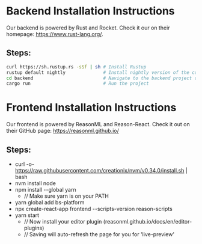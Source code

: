 # Backend Installation Instructions

Our backend is powered by Rust and Rocket. Check it our on their homepage: https://www.rust-lang.org/.

## Steps:
```sh
curl https://sh.rustup.rs -sSf | sh # Install Rustup
rustup default nightly              # Install nightly version of the compiler
cd backend                          # Navigate to the backend project directory
cargo run                           # Run the project
```

# Frontend Installation Instructions

Our frontend is powered by ReasonML and Reason-React. Check it out on their GitHub page: https://reasonml.github.io/

## Steps:
- curl -o- https://raw.githubusercontent.com/creationix/nvm/v0.34.0/install.sh | bash
- nvm install node
- npm install --global yarn
  - // Make sure yarn is on your PATH
- yarn global add bs-platform 
- npx create-react-app frontend --scripts-version reason-scripts
- yarn start
  - // Now install your editor plugin (reasonml.github.io/docs/en/editor-plugins)
  - // Saving will auto-refresh the page for you for 'live-preview'
